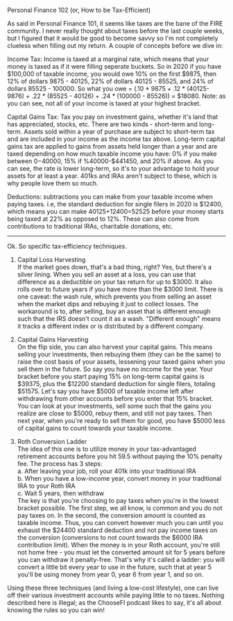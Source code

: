 Personal Finance 102 (or, How to be Tax-Efficient)  
  
As said in Personal Finance 101, it seems like taxes are the bane of the FIRE community. I never really thought about taxes before the last couple weeks, but I figured that it would be good to become savvy so I'm not completely clueless when filling out my return. A couple of concepts before we dive in:  
  
Income Tax: Income is taxed at a marginal rate, which means that your money is taxed as if it were filling seperate buckets. So in 2020 if you have $100,000 of taxable income, you would owe 10% on the first $9875, then 12% of dollars 9875 - 40125, 22% of dollars 40125 - 85525, and 24% of dollars 85525 - 100000. So what you owe = (.10 * 9875 + .12 * (40125-9876) + .22 * (85525 - 40126) + .24 * (100000 - 85526)) = $18080. Note: as you can see, not all of your income is taxed at your highest bracket.  
  
Capital Gains Tax: Tax you pay on investment gains, whether it's land that has appreciated, stocks, etc. There are two kinds - short-term and long-term. Assets sold within a year of purchase are subject to short-term tax and are included in your income as the income tax above. Long-term capital gains tax are applied to gains from assets held longer than a year and are taxed depending on how much taxable income you have: 0% if you make between $0-$40000, 15% if %40000-$441450, and 20% if above. As you can see, the rate is lower long-term, so it's to your advantage to hold your assets for at least a year. 401ks and IRAs aren't subject to these, which is why people love them so much.    
  
Deductions: subtractions you can make from your taxable income when paying taxes. i.e, the standard deduction for single filers in 2020 is $12400, which means you can make 40125+12400=52525 before your money starts being taxed at 22% as opposed to 12%. These can also come from contributions to traditional IRAs, charitable donations, etc. 
  
---  
Ok. So specific tax-efficiency techniques.  
  
1. Capital Loss Harvesting  
If the market goes down, that's a bad thing, right? Yes, but there's a silver lining. When you sell an asset at a loss, you can use that difference as a deductible on your tax return for up to $3000. It also rolls over to future years if you have more than the $3000 limit. There is one caveat: the wash rule, which prevents you from selling an asset when the market dips and rebuying it just to collect losses. The workaround is to, after selling, buy an asset that is different enough such that the IRS doesn't count it as a wash. "Different enough" means it tracks a different index or is distributed by a different company.  
  
2. Capital Gains Harvesting  
On the flip side, you can also harvest your capital gains. This means selling your investments, then rebuying them (they can be the same) to raise the cost basis of your assets, lessening your taxed gains when you sell them in the future. So say you have no income for the year. Your bracket before you start paying 15% on long-term capital gains is $39375, plus the $12200 standard deduction for single filers, totaling $51575. Let's say you have $5000 of taxable income left after withdrawing from other accounts before you enter that 15% bracket. You can look at your investments, sell some such that the gains you realize are close to $5000, rebuy them, and still not pay taxes. Then next year, when you're ready to sell them for good, you have $5000 less of capital gains to count towards your taxable income.  
  
3. Roth Conversion Ladder  
The idea of this one is to utilize money in your tax-advantaged retirement accounts before you hit 59.5 without paying the 10% penalty fee. The process has 3 steps:  
 a. After leaving your job, roll your 401k into your traditional IRA  
 b. When you have a low-income year, convert money in your traditional IRA to your Roth IRA  
 c. Wait 5 years, then withdraw  
The key is that you're choosing to pay taxes when you're in the lowest bracket possible. The first step, we all know, is common and you do not pay taxes on. In the second, the conversion amount is counted as taxable income. Thus, you can convert however much you can until you exhaust the $24400 standard deduction and not pay income taxes on the conversion (conversions to not count towards the $6000 IRA contribution limit). When the money is in your Roth account, you're still not home free - you must let the converted amount sit for 5 years before you can withdraw it penalty-free. That's why it's called a ladder: you will convert a little bit every year to use in the future, such that at year 5 you'll be using money from year 0, year 6 from year 1, and so on.  
  
Using these three techniques (and living a low-cost lifestyle), one can live off their various investment accounts while paying little to no taxes. Nothing described here is illegal; as the ChooseFI podcast likes to say, it's all about knowing the rules so you can win!
